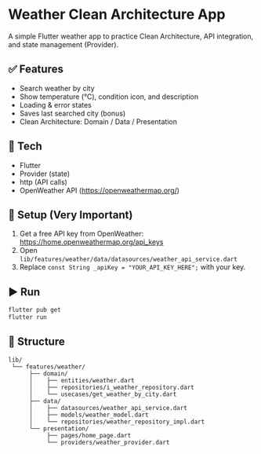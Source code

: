 
# Weather Clean Architecture App

A simple Flutter weather app to practice Clean Architecture, API integration, and state management (Provider).

## ✅ Features
- Search weather by city
- Show temperature (°C), condition icon, and description
- Loading & error states
- Saves last searched city (bonus)
- Clean Architecture: Domain / Data / Presentation

## 🧰 Tech
- Flutter
- Provider (state)
- http (API calls)
- OpenWeather API (https://openweathermap.org/)

## 🔑 Setup (Very Important)
1) Get a free API key from OpenWeather: https://home.openweathermap.org/api_keys
2) Open `lib/features/weather/data/datasources/weather_api_service.dart`
3) Replace `const String _apiKey = "YOUR_API_KEY_HERE";` with your key.

## ▶️ Run
```bash
flutter pub get
flutter run
```

## 🧱 Structure
```
lib/
 └── features/weather/
      ├── domain/
      │    ├── entities/weather.dart
      │    ├── repositories/i_weather_repository.dart
      │    └── usecases/get_weather_by_city.dart
      ├── data/
      │    ├── datasources/weather_api_service.dart
      │    ├── models/weather_model.dart
      │    └── repositories/weather_repository_impl.dart
      └── presentation/
           ├── pages/home_page.dart
           └── providers/weather_provider.dart
```
